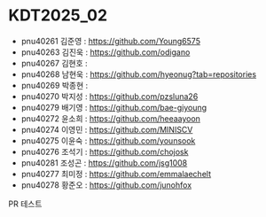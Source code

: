 # KDT2025_02
+ pnu40261	김준영 : https://github.com/Young6575
+ pnu40263	김진욱 : https://github.com/odigano
+ pnu40267	김현호 :
+ pnu40268	남현욱 : https://github.com/hyeonug?tab=repositories
+ pnu40269	박종현 :
+ pnu40270	박지성 : https://github.com/pzsluna26
+ pnu40279	배기영 : https://github.com/bae-giyoung
+ pnu40272	윤소희 : https://github.com/heeaayoon 
+ pnu40274	이영민 : https://github.com/MINISCV
+ pnu40275	이윤숙 : https://github.com/younsook 
+ pnu40276	조석기 : https://github.com/chojosk
+ pnu40281	조성곤 : https://github.com/jsg1008
+ pnu40277	최미정 : https://github.com/emmalaechelt
+ pnu40278	황준오 : https://github.com/junohfox

PR 테스트
